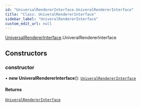 ```yaml
---
id: "UniversalRendererInterface.UniveralRendererInterface"
title: "Class: UniveralRendererInterface"
sidebar_label: "UniveralRendererInterface"
custom_edit_url: null
---
```


[UniversalRendererInterface](../modules/UniversalRendererInterface.md).UniveralRendererInterface

## Constructors

### constructor

• **new UniveralRendererInterface**(): [`UniveralRendererInterface`](UniversalRendererInterface.UniveralRendererInterface.md)

#### Returns

[`UniveralRendererInterface`](UniversalRendererInterface.UniveralRendererInterface.md)
